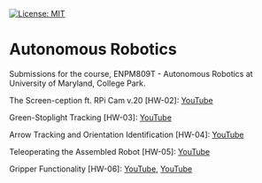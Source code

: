 [![License: MIT](https://img.shields.io/badge/License-MIT-yellow.svg)](https://opensource.org/licenses/MIT)
# Autonomous Robotics
Submissions for the course, ENPM809T - Autonomous Robotics at University of Maryland, College Park.

The Screen-ception ft. RPi Cam v.20 [HW-02]: [YouTube](https://www.youtube.com/watch?v=FOM8DysP2zg) 

Green-Stoplight Tracking [HW-03]: [YouTube](https://www.youtube.com/watch?v=9uxGBBSAziA)

Arrow Tracking and Orientation Identification [HW-04]: [YouTube](https://www.youtube.com/watch?v=jq4XYR5vmws)

Teleoperating the Assembled Robot [HW-05]: [YouTube](https://www.youtube.com/watch?v=CyP2nCQtb8c)

Gripper Functionality [HW-06]: [YouTube](https://youtu.be/SUkskY0j-7s), [YouTube](https://youtu.be/hrYINba4qlU)
